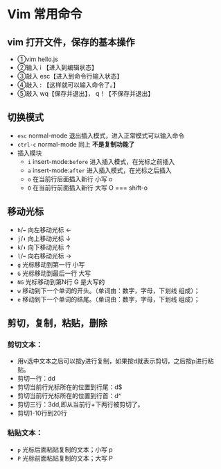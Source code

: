 # Vim 常用命令
## vim 打开文件，保存的基本操作
- ①vim hello.js  
- ②输入    i 【进入到编辑状态】  
- ③敲入     esc【进入到命令行输入状态】  
- ④敲入     : 【这样就可以输入命令了。】  
- ⑤敲入   wq【保存并退出】， q！【不保存并退出】  
## 切换模式
- `esc` normal-mode 退出插入模式，进入正常模式可以输入命令
- `ctrl-c` normal-mode 同上 **不是复制功能了**
- 插入模块
  - `i`   insert-mode:`before`  进入插入模式，在光标之前插入
  - `a`   insert-mode:`after`  进入插入模式，在光标之后插入
  - `o` 在当前行后面插入新行 小写 o
  - `O` 在当前行前面插入新行 大写 O === shift-o
## 移动光标
- `h`/`⬅️` 向左移动光标 ←
- `j`/`⬇️` 向上移动光标 ↓
- `k`/`⬆️` 向下移动光标 ↑
- `l`/`➡️` 向右移动光标 →
- `g` 光标移动到第一行 小写
- `G` 光标移动到最后一行 大写
- `NG` 光标移动到第N行  G 是大写的
- `w` 移动到下一个单词的开头。（单词由：数字，字母，下划线 组成）；
- `e` 移动到下一个单词的结尾。（单词由：数字，字母，下划线 组成）；
## 剪切，复制，粘贴，删除
### 剪切文本：
- 用v选中文本之后可以按y进行复制，如果按d就表示剪切，之后按p进行粘贴。
- 剪切一行：dd
- 剪切当前行光标所在的位置到行尾：d$
- 剪切当前行光标所在的位置到行首：d^
- 剪切三行：3dd,即从当前行+下两行被剪切了。
- 剪切1-10行到20行
### 粘贴文本：
- `p` 光标后面粘贴复制的文本；小写 p
- `P` 光标前面粘贴复制的文本；大写 P
